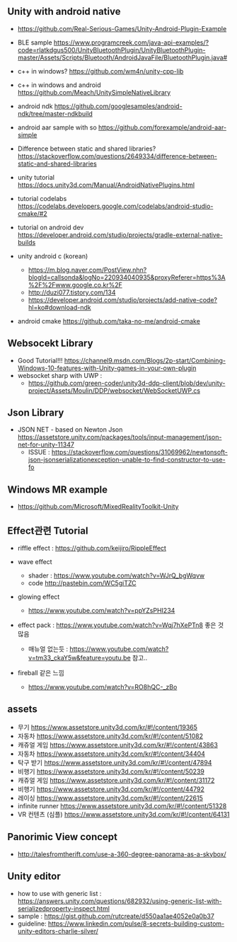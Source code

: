 ## Unity with android native 
* https://github.com/Real-Serious-Games/Unity-Android-Plugin-Example
* BLE sample https://www.programcreek.com/java-api-examples/?code=rlatkdgus500/UnityBluetoothPlugin/UnityBluetoothPlugin-master/Assets/Scripts/Bluetooth/AndroidJavaFile/BluetoothPlugin.java#

* c++ in windows? https://github.com/wm4n/unity-cpp-lib
* c++ in windows and android https://github.com/Meach/UnitySimpleNativeLibrary

* android ndk https://github.com/googlesamples/android-ndk/tree/master-ndkbuild
* android aar sample with so https://github.com/forexample/android-aar-simple
* Difference between static and shared libraries?  https://stackoverflow.com/questions/2649334/difference-between-static-and-shared-libraries
* unity tutorial https://docs.unity3d.com/Manual/AndroidNativePlugins.html
* tutorial codelabs https://codelabs.developers.google.com/codelabs/android-studio-cmake/#2
* tutorial on android dev https://developer.android.com/studio/projects/gradle-external-native-builds

* unity android c (korean) 
    * https://m.blog.naver.com/PostView.nhn?blogId=callsonda&logNo=220934040935&proxyReferer=https%3A%2F%2Fwww.google.co.kr%2F
    * http://duzi077.tistory.com/134
    * https://developer.android.com/studio/projects/add-native-code?hl=ko#download-ndk

* android cmake https://github.com/taka-no-me/android-cmake


## Websocekt Library
* Good Tutorial!!! https://channel9.msdn.com/Blogs/2p-start/Combining-Windows-10-features-with-Unity-games-in-your-own-plugin
* websocket sharp with UWP : 
    * https://github.com/green-coder/unity3d-ddp-client/blob/dev/unity-project/Assets/Moulin/DDP/websocket/WebSocketUWP.cs

## Json Library
* JSON NET - based on Newton Json  https://assetstore.unity.com/packages/tools/input-management/json-net-for-unity-11347
    * ISSUE : https://stackoverflow.com/questions/31069962/newtonsoft-json-jsonserializationexception-unable-to-find-constructor-to-use-fo

## Windows MR example 
   * https://github.com/Microsoft/MixedRealityToolkit-Unity

## Effect관련 Tutorial
* riffle effect : https://github.com/keijiro/RippleEffect
* wave effect 
   * shader : https://www.youtube.com/watch?v=WJrQ_bgWqvw 
   * code http://pastebin.com/WC5giTZC
* glowing effect 
   * https://www.youtube.com/watch?v=ppYZsPHI234

* effect pack : https://www.youtube.com/watch?v=Wqj7hXePTn8 좋은 것 많음
   * 매뉴얼 없는듯 : https://www.youtube.com/watch?v=tm33_ckaY5w&feature=youtu.be 참고..

* fireball 같은 느낌 
   * https://www.youtube.com/watch?v=RO8hQC-_zBo
   
   
## assets

* 무기 https://www.assetstore.unity3d.com/kr/#!/content/19365
* 자동차 https://www.assetstore.unity3d.com/kr/#!/content/51082
* 캐쥬얼 게임 https://www.assetstore.unity3d.com/kr/#!/content/43863
* 자동차 https://www.assetstore.unity3d.com/kr/#!/content/34404
* 탁구 받기 https://www.assetstore.unity3d.com/kr/#!/content/47894
* 비행기 https://www.assetstore.unity3d.com/kr/#!/content/50239 
* 캐쥬얼 게임 https://www.assetstore.unity3d.com/kr/#!/content/31172
* 비행기 https://www.assetstore.unity3d.com/kr/#!/content/44792
* 레이싱 https://www.assetstore.unity3d.com/kr/#!/content/22615
* infinite runner https://www.assetstore.unity3d.com/kr/#!/content/51328
* VR 컨텐츠 (심플) https://www.assetstore.unity3d.com/kr/#!/content/64131


## Panorimic View concept
* http://talesfromtherift.com/use-a-360-degree-panorama-as-a-skybox/

## Unity editor 
* how to use with generic list : https://answers.unity.com/questions/682932/using-generic-list-with-serializedproperty-inspect.html
* sample : https://gist.github.com/rutcreate/d550aa1ae4052e0a0b37
* guideline: https://www.linkedin.com/pulse/8-secrets-building-custom-unity-editors-charlie-silver/

